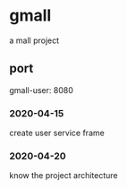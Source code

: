 # gmall
a mall project
## port
gmall-user: 8080

### 2020-04-15
create user service frame

### 2020-04-20
know the project architecture
